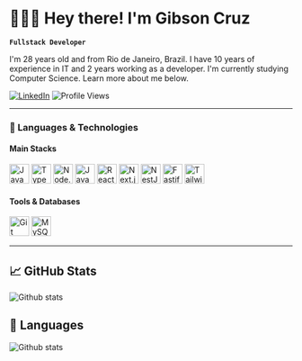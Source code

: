 # 🧑🏻‍💻 Hey there! I'm Gibson Cruz

**`Fullstack Developer`**

I'm 28 years old and from Rio de Janeiro, Brazil. I have 10 years of experience in IT and 2 years working as a developer. I'm currently studying Computer Science. Learn more about me below.

[![LinkedIn](https://img.shields.io/badge/LinkedIn-blue?logo=linkedin&style=for-the-badge)](https://www.linkedin.com/in/gibson-cs/)
![Profile Views](https://komarev.com/ghpvc/?username=gibsoncs&color=blue)

---

### 🚀 Languages & Technologies

#### **Main Stacks**

<p align="left">
  <img src="https://cdn.jsdelivr.net/gh/devicons/devicon/icons/javascript/javascript-original.svg" width="35" title="JavaScript"/>
  <img src="https://cdn.jsdelivr.net/gh/devicons/devicon/icons/typescript/typescript-original.svg" width="35" title="TypeScript"/>
  <img src="https://cdn.jsdelivr.net/gh/devicons/devicon/icons/nodejs/nodejs-original.svg" width="35" title="Node.js"/>
  <img src="https://cdn.jsdelivr.net/gh/devicons/devicon/icons/java/java-original.svg" width="35" title="Java"/>
  <img src="https://cdn.jsdelivr.net/gh/devicons/devicon/icons/react/react-original.svg" width="35" title="React"/>
  <img src="https://cdn.jsdelivr.net/gh/devicons/devicon/icons/nextjs/nextjs-original.svg" width="35" title="Next.js"/>
  <img src="https://cdn.jsdelivr.net/gh/devicons/devicon/icons/nestjs/nestjs-original.svg" width="35" title="NestJS"/>
  <img src="https://cdn.jsdelivr.net/gh/devicons/devicon/icons/fastify/fastify-original.svg" width="35" title="Fastify"/>
  <img src="https://cdn.jsdelivr.net/gh/devicons/devicon/icons/tailwindcss/tailwindcss-original.svg" width="35" title="Tailwind CSS"/>
</p>

#### **Tools & Databases**

<p align="left">
  <img src="https://cdn.jsdelivr.net/gh/devicons/devicon/icons/git/git-original.svg" width="35" title="Git"/>
  <img src="https://cdn.jsdelivr.net/gh/devicons/devicon/icons/mysql/mysql-original.svg" width="35" title="MySQL"/>
</p>

---

## 📈 GitHub Stats
<div style="width: 100%;">
  <img
    src="https://github-readme-streak-stats.herokuapp.com/?user=gibsoncs&theme=dark&hide_border=false"
    alt="Github stats"
  />
</div>

## 👅 Languages
<div style="width: 100%;">
  <img
    src="https://github-readme-stats.vercel.app/api/top-langs/?username=gibsoncs&theme=dark&hide_border=false&include_all_commits=true&count_private=true&layout=compact"
    alt="Github stats"
  />
</div>



